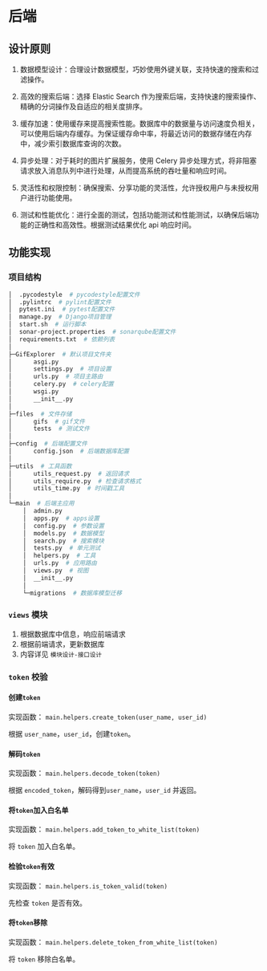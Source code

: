 # 后端

## 设计原则

1. 数据模型设计：合理设计数据模型，巧妙使用外键关联，支持快速的搜索和过滤操作。

2. 高效的搜索后端：选择 Elastic Search 作为搜索后端，支持快速的搜索操作、精确的分词操作及自适应的相关度排序。

3. 缓存加速：使用缓存来提高搜索性能。数据库中的数据量与访问速度负相关，可以使用后端内存缓存。为保证缓存命中率，将最近访问的数据存储在内存中，减少索引数据库查询的次数。

4. 异步处理：对于耗时的图片扩展服务，使用 Celery 异步处理方式，将非阻塞请求放入消息队列中进行处理，从而提高系统的吞吐量和响应时间。

5. 灵活性和权限控制：确保搜索、分享功能的灵活性，允许授权用户与未授权用户进行功能使用。

6. 测试和性能优化：进行全面的测试，包括功能测试和性能测试，以确保后端功能的正确性和高效性。根据测试结果优化 api 响应时间。

## 功能实现

### 项目结构

```bash
│  .pycodestyle  # pycodestyle配置文件
│  .pylintrc  # pylint配置文件
│  pytest.ini  # pytest配置文件
│  manage.py  # Django项目管理
│  start.sh  # 运行脚本
│  sonar-project.properties  # sonarqube配置文件
│  requirements.txt  # 依赖列表  
│
├─GifExplorer  # 默认项目文件夹
│      asgi.py
│      settings.py  # 项目设置
│      urls.py  # 项目主路由
│      celery.py  # celery配置
│      wsgi.py
│      __init__.py
│
├─files  # 文件存储
│      gifs  # gif文件
│      tests  # 测试文件
│
├─config  # 后端配置文件
│      config.json  # 后端数据库配置
│
├─utils  # 工具函数
│      utils_request.py  # 返回请求
│      utils_require.py  # 检查请求格式
│      utils_time.py  # 时间戳工具
│
└─main  # 后端主应用
    │  admin.py
    │  apps.py  # apps设置
    │  config.py  # 参数设置
    │  models.py  # 数据模型
    │  search.py  # 搜索模块
    │  tests.py  # 单元测试
    │  helpers.py  # 工具
    │  urls.py  # 应用路由
    │  views.py  # 视图
    │  __init__.py
    │
    └─migrations  # 数据库模型迁移
```

### `views` 模块

1. 根据数据库中信息，响应前端请求
2. 根据前端请求，更新数据库
3. 内容详见 `模块设计-接口设计`

### `token` 校验

#### 创建`token`

实现函数： `main.helpers.create_token(user_name, user_id)`

根据 `user_name`，`user_id`，创建`token`。

#### 解码`token`

实现函数： `main.helpers.decode_token(token)`

根据 `encoded_token`，解码得到`user_name`，`user_id` 并返回。

#### 将`token`加入白名单

实现函数： `main.helpers.add_token_to_white_list(token)`

将 `token` 加入白名单。

#### 检验`token`有效

实现函数： `main.helpers.is_token_valid(token)`

先检查 `token` 是否有效。

#### 将`token`移除
实现函数： `main.helpers.delete_token_from_white_list(token)`

将 `token` 移除白名单。

